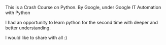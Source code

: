 This is a Crash Course on Python. 
By Google, under Google IT Automation with Python 

I had an opportunity to learn python for the second time with deeper and better understanding. 

I would like to share with all :)
